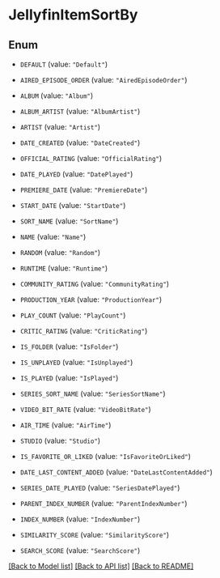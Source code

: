 # JellyfinItemSortBy

## Enum


* `DEFAULT` (value: `"Default"`)

* `AIRED_EPISODE_ORDER` (value: `"AiredEpisodeOrder"`)

* `ALBUM` (value: `"Album"`)

* `ALBUM_ARTIST` (value: `"AlbumArtist"`)

* `ARTIST` (value: `"Artist"`)

* `DATE_CREATED` (value: `"DateCreated"`)

* `OFFICIAL_RATING` (value: `"OfficialRating"`)

* `DATE_PLAYED` (value: `"DatePlayed"`)

* `PREMIERE_DATE` (value: `"PremiereDate"`)

* `START_DATE` (value: `"StartDate"`)

* `SORT_NAME` (value: `"SortName"`)

* `NAME` (value: `"Name"`)

* `RANDOM` (value: `"Random"`)

* `RUNTIME` (value: `"Runtime"`)

* `COMMUNITY_RATING` (value: `"CommunityRating"`)

* `PRODUCTION_YEAR` (value: `"ProductionYear"`)

* `PLAY_COUNT` (value: `"PlayCount"`)

* `CRITIC_RATING` (value: `"CriticRating"`)

* `IS_FOLDER` (value: `"IsFolder"`)

* `IS_UNPLAYED` (value: `"IsUnplayed"`)

* `IS_PLAYED` (value: `"IsPlayed"`)

* `SERIES_SORT_NAME` (value: `"SeriesSortName"`)

* `VIDEO_BIT_RATE` (value: `"VideoBitRate"`)

* `AIR_TIME` (value: `"AirTime"`)

* `STUDIO` (value: `"Studio"`)

* `IS_FAVORITE_OR_LIKED` (value: `"IsFavoriteOrLiked"`)

* `DATE_LAST_CONTENT_ADDED` (value: `"DateLastContentAdded"`)

* `SERIES_DATE_PLAYED` (value: `"SeriesDatePlayed"`)

* `PARENT_INDEX_NUMBER` (value: `"ParentIndexNumber"`)

* `INDEX_NUMBER` (value: `"IndexNumber"`)

* `SIMILARITY_SCORE` (value: `"SimilarityScore"`)

* `SEARCH_SCORE` (value: `"SearchScore"`)


[[Back to Model list]](../README.md#documentation-for-models) [[Back to API list]](../README.md#documentation-for-api-endpoints) [[Back to README]](../README.md)


